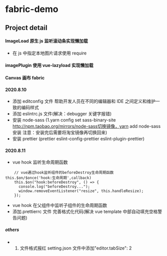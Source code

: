 # fabric-demo

## Project detail

#### ImageLoad 原生 js 监听滚动条实现懒加载

- 在 js 中指定本地图片请求使用 require

#### imagePlugin 使用 vue-lazyload 实现懒加载

#### Canvas 画布 fabric

#### 2020.8.10

- 添加 editconfig 文件 帮助开发人员在不同的编辑器和 IDE 之间定义和维护一致的编码样式
- 添加 eslintrc.js 文件(解决：debugger 关键字报错)
- 安装 node-sass (1.yarn config set sass-binary-site http://npm.taobao.org/mirrors/node-sass切换镜像，yarn add node-sass 安装 注意：安装完后需要将淘宝镜像再切换回来)
- 安装 prettier (prettier eslint-config-prettier eslint-plugin-prettier)

#### 2020.8.11

- vue hook 监听生命周期函数

```
    // vue通过hook监听组件的beforeDestroy生命周期函数 this.$on/$once('hook:生命周期',callback)
    this.$on("hook:beforeDestroy", () => {
      console.log("beforeDestroy...");
      window.removeEventListener("resize", this.handleResize);
    });
```

- vue hook 在父组件中监听子组件的生命周期函数
- 添加.prettierrc 文件 完善格式化代码(解决 vue template 中部自动填充空格警告问题)

##### others

- 1. 文件格式报红 setting.json 文件中添加"editor.tabSize": 2
